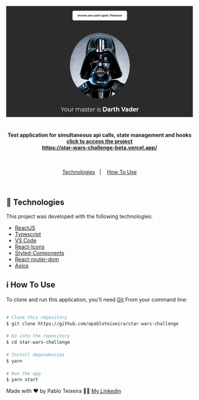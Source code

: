 <div align="center">
    <img height=300 alt="Darth Vader image" src="./src/assets/img/print-vader.png" />
    <br>
</div>

</br>

<h4 align="center">
  Test application for simultaneous api calls, state management and hooks <br>
  <a target="blank" align="center" href="https://star-wars-challenge-beta.vercel.app/">click to access the project <br /> https://star-wars-challenge-beta.vercel.app/</a>
</h4>

</br>

<p align='center'>
  <a href="#rocket-technologies">Technologies</a>&nbsp;&nbsp;&nbsp;|&nbsp;&nbsp;&nbsp;
  <!--<a href="#warning-prerequisites">Prerequisites</a>&nbsp;&nbsp;&nbsp;|&nbsp;&nbsp;&nbsp; -->
  <a href="#information_source-how-to-use">How To Use</a>
</p>

</br>



## :rocket: Technologies
This project was developed with the following technologies:
-  [ReactJS](https://reactjs.org/)
-  [Typescript](https://www.typescriptlang.org/)
-  [VS Code](https://code.visualstudio.com/)
-  [React-Icons](https://react-icons.netlify.com/)
-  [Styled-Components](https://www.styled-components.com/)
-  [React-router-dom](https://www.npmjs.com/package/react-router-dom)
-  [Axios](https://github.com/axios/axios)


## :information_source: How To Use

To clone and run this application, you'll need [Git](https://git-scm.com) From your command line:

```bash

# Clone this repository
$ git clone https://github.com/opabloteixeira/star-wars-challenge

# Go into the repository
$ cd star-wars-challenge

# Install dependencies
$ yarn

# Run the app
$ yarn start

```



Made with ♥ by Pablo Teixeira :male_detective: [My Linkedin](https://www.linkedin.com/in/pablo-teixeira-30713777/)


